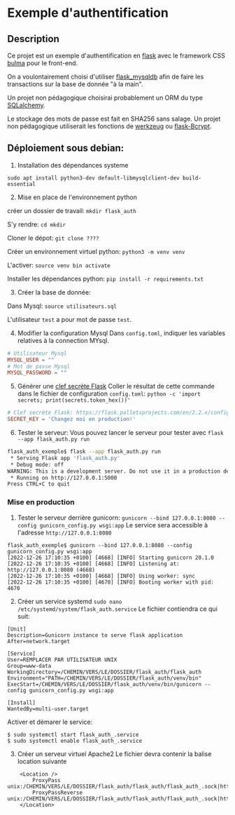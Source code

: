 # Exemple d'authentification

## Description
Ce projet est un exemple d'authentification en [flask](https://flask.palletsprojects.com/) avec le framework CSS [bulma](https://bulma.io")  pour le front-end.

On a voulontairement choisi d'utiliser [flask_mysqldb](https://flask-mysqldb.readthedocs.io/) afin de faire les transactions sur la base de donnée "à la main".

Un projet non pédagogique choisirai probablement un ORM du type [SQLalchemy](https://www.sqlalchemy.org/).

Le stockage des mots de passe est fait en SHA256 sans salage. Un projet non pédagogique utiliserait les fonctions de [werkzeug](https://werkzeug.palletsprojects.com/en/2.2.x/utils/#module-werkzeug.security) ou [flask-Bcrypt](https://flask-bcrypt.readthedocs.io/en/1.0.1/).

## Déploiement sous debian:
1. Installation des dépendances systeme

`sudo apt install python3-dev default-libmysqlclient-dev build-essential`

2. Mise en place de l'environnement python

créer un dossier de travail: `mkdir flask_auth`

S'y rendre: `cd mkdir`

Cloner le dépot: `git clone ????`

Créer un environnement virtuel python: `python3 -m venv venv`

L'activer: `source venv bin activate`

Installer les dépendances python: `pip install -r requirements.txt`

3. Créer la base de donnée:

Dans Mysql: `source utilisateurs.sql`

L'utilisateur `test` a pour mot de passe `test`.

4. Modifier la configuration Mysql
Dans `config.toml`, indiquer les variables relatives à la connection MYsql.
```toml
# Utilisateur Mysql
MYSQL_USER = ""
# Mot de passe Mysql
MYSQL_PASSWORD = ""
```

5. Générer une [clef secrète Flask](https://flask.palletsprojects.com/en/2.2.x/config/#SECRET_KEY)
Coller le résultat de cette commande dans le fichier de configuration `config.toml`:
`python -c 'import secrets; print(secrets.token_hex())'`

```toml
# Clef secrète Flask: https://flask.palletsprojects.com/en/2.2.x/config/#SECRET_KEY
SECRET_KEY = 'Changez moi en production!'
```

6. Tester le serveur:
Vous pouvez lancer le serveur pour tester avec `flask --app flask_auth.py run`
```sh
flask_auth_exemple$ flask --app flask_auth.py run
 * Serving Flask app 'flask_auth.py'
 * Debug mode: off
WARNING: This is a development server. Do not use it in a production deployment. Use a production WSGI server instead.
 * Running on http://127.0.0.1:5000
Press CTRL+C to quit
```


### Mise en production

1. Tester le serveur derrière gunicorn: `gunicorn --bind 127.0.0.1:8080 --config gunicorn_config.py wsgi:app`
Le service sera accessible à l'adresse `http://127.0.0.1:8080`
```
flask_auth_exemple$ gunicorn --bind 127.0.0.1:8080 --config gunicorn_config.py wsgi:app
[2022-12-26 17:10:35 +0100] [4668] [INFO] Starting gunicorn 20.1.0
[2022-12-26 17:10:35 +0100] [4668] [INFO] Listening at: http://127.0.0.1:8080 (4668)
[2022-12-26 17:10:35 +0100] [4668] [INFO] Using worker: sync
[2022-12-26 17:10:35 +0100] [4670] [INFO] Booting worker with pid: 4670
```


2. Créer un service systemd
`sudo nano /etc/systemd/system/flask_auth.service`
Le fichier contiendra ce qui suit:
```
[Unit]
Description=Gunicorn instance to serve flask application
After=network.target

[Service]
User=REMPLACER PAR UTILISATEUR UNIX
Group=www-data
WorkingDirectory=/CHEMIN/VERS/LE/DOSSIER/flask_auth/flask_auth
Environment="PATH=/CHEMIN/VERS/LE/DOSSIER/flask_auth/venv/bin"
ExecStart=/CHEMIN/VERS/LE/DOSSIER/flask_auth/venv/bin/gunicorn --config gunicorn_config.py wsgi:app

[Install]
WantedBy=multi-user.target
```

Activer et démarer le service:
```
$ sudo systemctl start flask_auth_.service
$ sudo systemctl enable flask_auth_.service
```

3. Créer un serveur virtuel Apache2
Le fichier devra contenir la balise location suivante
```
	<Location />
		ProxyPass unix:/CHEMIN/VERS/LE/DOSSIER/flask_auth/flask_auth/flask_auth_.sock|http://127.0.0.1/
		ProxyPassReverse unix:/CHEMIN/VERS/LE/DOSSIER/flask_auth/flask_auth/flask_auth_.sock|http://127.0.0.1/
	</Location>

```

